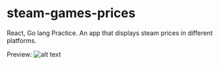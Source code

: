 # steam-games-prices

React, Go lang Practice.
An app that displays steam prices in different platforms. 

Preview:
![alt text](https://i.imgur.com/lcXy8th.png)
